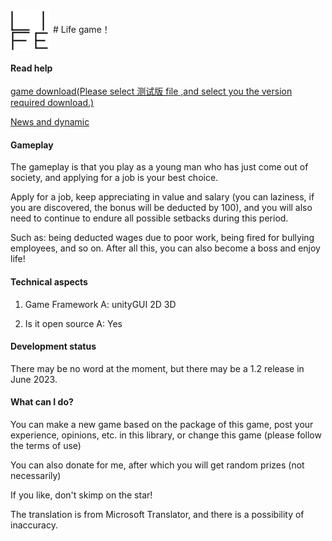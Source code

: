 <img src="资源组/logo64.png" align="center">
# Life game！

#### Read help

[game download(Please select 测试版 file ,and select you the version required download.)](游戏下载)

[News and dynamic](新闻及动态)

#### Gameplay

The gameplay is that you play as a young man who has just come out of society, and applying for a job is your best choice.

Apply for a job, keep appreciating in value and salary (you can laziness, if you are discovered, the bonus will be deducted by 100), and you will also need to continue to endure all possible setbacks during this period.

Such as: being deducted wages due to poor work, being fired for bullying employees, and so on. After all this, you can also become a boss and enjoy life!

#### Technical aspects

1. Game Framework A: unityGUI 2D 3D

2. Is it open source A: Yes

#### Development status
There may be no word at the moment, but there may be a 1.2 release in June 2023.

#### What can I do?
You can make a new game based on the package of this game, post your experience, opinions, etc. in this library, or change this game (please follow the terms of use)

You can also donate for me, after which you will get random prizes (not necessarily)

If you like, don't skimp on the star!

The translation is from Microsoft Translator, and there is a possibility of inaccuracy.
